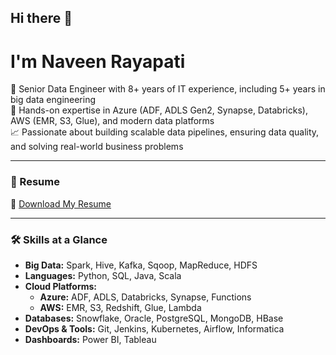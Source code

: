 ## Hi there 👋

# I'm Naveen Rayapati

🎯 Senior Data Engineer with 8+ years of IT experience, including 5+ years in big data engineering  
🚀 Hands-on expertise in Azure (ADF, ADLS Gen2, Synapse, Databricks), AWS (EMR, S3, Glue), and modern data platforms  
📈 Passionate about building scalable data pipelines, ensuring data quality, and solving real-world business problems

---

### 💼 Resume

📄 [Download My Resume](https://github.com/NRayapati99/NRayapati99/blob/main/Naveen's%20Resume.docx)

---

### 🛠️ Skills at a Glance

- **Big Data:** Spark, Hive, Kafka, Sqoop, MapReduce, HDFS  
- **Languages:** Python, SQL, Java, Scala  
- **Cloud Platforms:**  
  - **Azure:** ADF, ADLS, Databricks, Synapse, Functions  
  - **AWS:** EMR, S3, Redshift, Glue, Lambda  
- **Databases:** Snowflake, Oracle, PostgreSQL, MongoDB, HBase  
- **DevOps & Tools:** Git, Jenkins, Kubernetes, Airflow, Informatica  
- **Dashboards:** Power BI, Tableau
